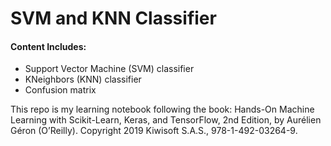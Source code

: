 # SVM and KNN Classifier

#### Content Includes:
- Support Vector Machine (SVM) classifier
- KNeighbors (KNN) classifier
- Confusion matrix

This repo is my learning notebook following the book:
Hands-On Machine Learning with
Scikit-Learn, Keras, and TensorFlow, 2nd Edition, by Aurélien Géron (O’Reilly).
Copyright 2019 Kiwisoft S.A.S., 978-1-492-03264-9.
